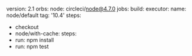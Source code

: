 version: 2.1
orbs:
node: circleci/node@4.7.0
jobs:
build:
executor:
name: node/default
tag: '10.4'
steps:
- checkout
- node/with-cache:
steps:
- run: npm install
- run: npm test
